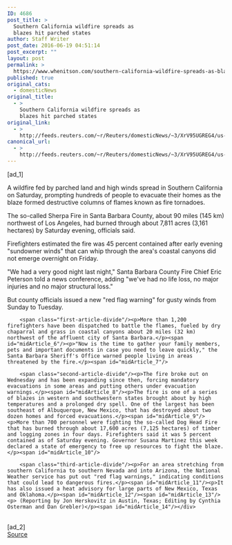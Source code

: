 ```yaml
---
ID: 4686
post_title: >
  Southern California wildfire spreads as
  blazes hit parched states
author: Staff Writer
post_date: 2016-06-19 04:51:14
post_excerpt: ""
layout: post
permalink: >
  https://www.whenitson.com/southern-california-wildfire-spreads-as-blazes-hit-parched-states/
published: true
original_cats:
  - domesticNews
original_title:
  - >
    Southern California wildfire spreads as
    blazes hit parched states
original_link:
  - >
    http://feeds.reuters.com/~r/Reuters/domesticNews/~3/XrV95UGREG4/us-usa-wildfires-idUSKCN0Z40K0
canonical_url:
  - >
    http://feeds.reuters.com/~r/Reuters/domesticNews/~3/XrV95UGREG4/us-usa-wildfires-idUSKCN0Z40K0
---
```

 [ad_1]
<br><div id="articleText">
<span id="midArticle_start"/>

<span id="midArticle_0"/><span class="focusParagraph" readability="5"><p><span class="articleLocatio&lt;/span&gt;n">A wildfire fed by parched land and high winds spread in Southern California on Saturday, prompting hundreds of people to evacuate their homes as the blaze formed destructive columns of flames known as fire tornadoes.</span></p></span><span id="midArticle_1"/><p>The so-called Sherpa Fire in Santa Barbara County, about 90 miles (145 km) northwest of Los Angeles, had burned through about 7,811 acres (3,161 hectares) by Saturday evening, officials said.</p><span id="midArticle_2"/><p>Firefighters estimated the fire was 45 percent contained after early evening "sundowner winds" that can whip through the area's coastal canyons did not emerge overnight on Friday.</p><span id="midArticle_3"/><p>"We had a very good night last night," Santa Barbara County Fire Chief Eric Peterson told a news conference, adding "we've had no life loss, no major injuries and no major structural loss."</p><span id="midArticle_4"/><p>But county officials issued a new "red flag warning" for gusty winds from Sunday to Tuesday.</p><span id="midArticle_5"/>
        
        <span class="first-article-divide"/><p>More than 1,200 firefighters have been dispatched to battle the flames, fueled by dry chaparral and grass in coastal canyons about 20 miles (32 km) northwest of the affluent city of Santa Barbara.</p><span id="midArticle_6"/><p>"Now is the time to gather your family members, pets and important documents in case you need to leave quickly," the Santa Barbara Sheriff's Office warned people living in areas threatened by the fire.</p><span id="midArticle_7"/>
        
        <span class="second-article-divide"/><p>The fire broke out on Wednesday and has been expanding since then, forcing mandatory evacuations in some areas and putting others under evacuation warnings.</p><span id="midArticle_8"/><p>The fire is one of a series of blazes in western and southwestern states brought about by high temperatures and a prolonged dry spell. One of the largest has been southeast of Albuquerque, New Mexico, that has destroyed about two dozen homes and forced evacuations.</p><span id="midArticle_9"/><p>More than 700 personnel were fighting the so-called Dog Head Fire that has burned through about 17,600 acres (7,125 hectares) of timber and logging zones in four days. Firefighters said it was 5 percent contained as of Saturday evening. Governor Susana Martinez this week declared a state of emergency to free up resources to fight the blaze.</p><span id="midArticle_10"/>
        
        <span class="third-article-divide"/><p>For an area stretching from southern California to southern Nevada and into Arizona, the National Weather service has put out "red flag warnings," indicating conditions that could lead to dangerous fires.</p><span id="midArticle_11"/><p>It has also issued a heat advisory for large parts of New Mexico, Texas and Oklahoma.</p><span id="midArticle_12"/><span id="midArticle_13"/><p> (Reporting by Jon Herskovitz in Austin, Texas; Editing by Cynthia Osterman and Dan Grebler)</p><span id="midArticle_14"/></div>
<br>[ad_2]
<br><a href="http://feeds.reuters.com/~r/Reuters/domesticNews/~3/XrV95UGREG4/us-usa-wildfires-idUSKCN0Z40K0">Source </a>
